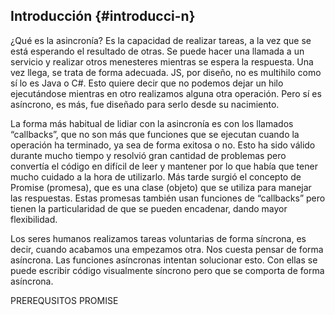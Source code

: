 ## Introducción {#introducci-n}

¿Qué es la asincronía? Es la capacidad de realizar tareas, a la vez que se está esperando el resultado de otras. Se puede hacer una llamada a un servicio y realizar otros menesteres mientras se espera la respuesta. Una vez llega, se trata de forma adecuada. JS, por diseño, no es multihilo como sí lo es Java o C#. Esto quiere decir que no podemos dejar un hilo ejecutándose mientras en otro realizamos alguna otra operación. Pero sí es asíncrono, es más, fue diseñado para serlo desde su nacimiento.

La forma más habitual de lidiar con la asincronía es con los llamados “callbacks”, que no son más que funciones que se ejecutan cuando la operación ha terminado, ya sea de forma exitosa o no. Esto ha sido válido durante mucho tiempo y resolvió gran cantidad de problemas pero convertía el código en difícil de leer y mantener por lo que había que tener mucho cuidado a la hora de utilizarlo. Más tarde surgió el concepto de Promise (promesa), que es una clase (objeto) que se utiliza para manejar las respuestas. Estas promesas también usan funciones de “callbacks” pero tienen la particularidad de que se pueden encadenar, dando mayor flexibilidad.

Los seres humanos realizamos tareas voluntarias de forma síncrona, es decir, cuando acabamos una empezamos otra. Nos cuesta pensar de forma asíncrona. Las funciones asíncronas intentan solucionar esto. Con ellas se puede escribir código visualmente síncrono pero que se comporta de forma asíncrona.

PREREQUSITOS PROMISE